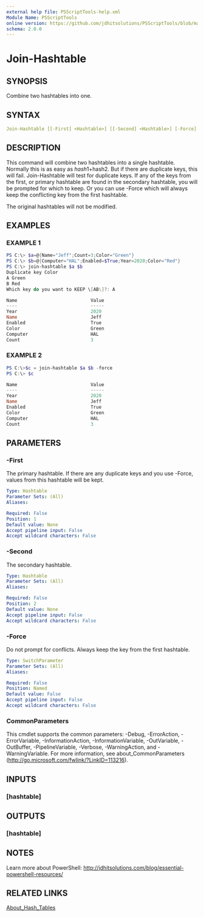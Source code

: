 ```yaml
---
external help file: PSScriptTools-help.xml
Module Name: PSScriptTools
online version: https://github.com/jdhitsolutions/PSScriptTools/blob/master/docs/Join-Hashtable.md
schema: 2.0.0
---
```


# Join-Hashtable

## SYNOPSIS

Combine two hashtables into one.

## SYNTAX

```yaml
Join-Hashtable [[-First] <Hashtable>] [[-Second] <Hashtable>] [-Force] [<CommonParameters>]
```

## DESCRIPTION

This command will combine two hashtables into a single hashtable. Normally this is as easy as $hash1+$hash2. But if there are duplicate keys, this will fail. Join-Hashtable will test for duplicate keys. If any of the keys from the first, or primary hashtable are found in the secondary hashtable, you will be prompted for which to keep. Or you can use -Force which will always keep the conflicting key from the first hashtable.

The original hashtables will not be modified.

## EXAMPLES

### EXAMPLE 1

```powershell
PS C:\> $a=@{Name="Jeff";Count=3;Color="Green"}
PS C:\> $b=@{Computer="HAL";Enabled=$True;Year=2020;Color="Red"}
PS C:\> join-hashtable $a $b
Duplicate key Color
A Green
B Red
Which key do you want to KEEP \[AB\]?: A

Name                           Value
----                           -----
Year                           2020
Name                           Jeff
Enabled                        True
Color                          Green
Computer                       HAL
Count                          3
```

### EXAMPLE 2

```powershell
PS C:\>$c = join-hashtable $a $b -force
PS C:\> $c

Name                           Value
----                           -----
Year                           2020
Name                           Jeff
Enabled                        True
Color                          Green
Computer                       HAL
Count                          3
```

## PARAMETERS

### -First

The primary hashtable. If there are any duplicate keys and you use -Force, values from this hashtable will be kept.

```yaml
Type: Hashtable
Parameter Sets: (All)
Aliases:

Required: False
Position: 1
Default value: None
Accept pipeline input: False
Accept wildcard characters: False
```

### -Second

The secondary hashtable.

```yaml
Type: Hashtable
Parameter Sets: (All)
Aliases:

Required: False
Position: 2
Default value: None
Accept pipeline input: False
Accept wildcard characters: False
```

### -Force

Do not prompt for conflicts. Always keep the key from the first hashtable.

```yaml
Type: SwitchParameter
Parameter Sets: (All)
Aliases:

Required: False
Position: Named
Default value: False
Accept pipeline input: False
Accept wildcard characters: False
```

### CommonParameters

This cmdlet supports the common parameters: -Debug, -ErrorAction, -ErrorVariable, -InformationAction, -InformationVariable, -OutVariable, -OutBuffer, -PipelineVariable, -Verbose, -WarningAction, and -WarningVariable.
For more information, see about_CommonParameters (http://go.microsoft.com/fwlink/?LinkID=113216).

## INPUTS

### [hashtable]

## OUTPUTS

### [hashtable]

## NOTES

Learn more about PowerShell: http://jdhitsolutions.com/blog/essential-powershell-resources/

## RELATED LINKS

[About_Hash_Tables]()
